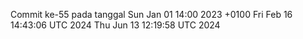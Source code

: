 Commit ke-55 pada tanggal Sun Jan 01 14:00 2023 +0100
Fri Feb 16 14:43:06 UTC 2024
Thu Jun 13 12:19:58 UTC 2024
